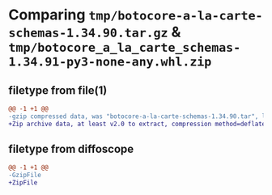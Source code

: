 # Comparing `tmp/botocore-a-la-carte-schemas-1.34.90.tar.gz` & `tmp/botocore_a_la_carte_schemas-1.34.91-py3-none-any.whl.zip`

## filetype from file(1)

```diff
@@ -1 +1 @@
-gzip compressed data, was "botocore-a-la-carte-schemas-1.34.90.tar", last modified: Wed Apr 24 01:02:25 2024, max compression
+Zip archive data, at least v2.0 to extract, compression method=deflate
```

## filetype from diffoscope

```diff
@@ -1 +1 @@
-GzipFile
+ZipFile
```

